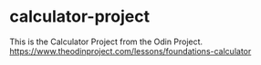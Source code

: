 # calculator-project
This is the Calculator Project from the Odin Project. https://www.theodinproject.com/lessons/foundations-calculator
